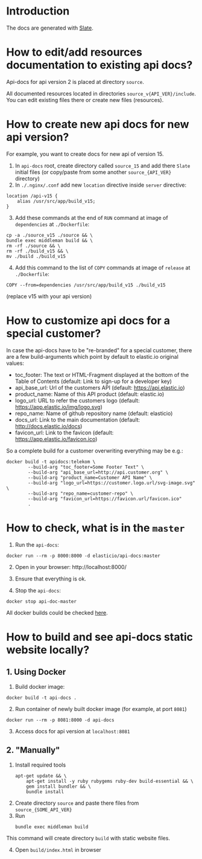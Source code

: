 # Introduction

The docs are generated with [Slate](https://github.com/tripit/slate).

# How to edit/add resources documentation to existing api docs?

Api-docs for api version 2 is placed at directory `source`.

All documented resources located in directories `source_v{API_VER}/include`. You can edit existing files there or create new files (resources).

# How to create new api docs for new api version?
For example, you want to create docs for new api of version 15.
1. In `api-docs` root, create directory called `source_15` and add there `Slate` initial files (or copy/paste from some another `source_{API_VER}` directory)
2. In `./.nginx/.conf` add new `location` directive inside `server` directive:
```
location /api-v15 {
    alias /usr/src/app/build_v15;
}
```
3. Add these commands at the end of `RUN` command at image of `dependencies` at `./Dockerfile`:
```
cp -a ./source_v15 ./source && \
bundle exec middleman build && \
rm -rf ./source && \
rm -rf ./build_v15 && \
mv ./build ./build_v15
```
4. Add this command to the list of `COPY` commands at image of `release` at `./Dockerfile`:
```
COPY --from=dependencies /usr/src/app/build_v15 ./build_v15
```
(replace v15 with your api version)

# How to customize api docs for a special customer?
In case the api-docs have to be "re-branded" for a special customer, there are a few build-arguments which point by default to elastic.io original values:
- toc_footer:
  The text or HTML-Fragment displayed at the bottom of the Table of Contents
  (default: Link to sign-up for a developer key)
- api_base_url: Url of the customers API (default: https://api.elastic.io)
- product_name: Name of this API product (default: elastic.io)
- logo_url: URL to refer the customers logo (default: https://app.elastic.io/img/logo.svg)
- repo_name: Name of github repository name (default: elasticio)
- docs_url: Link to the main documentation (default: http://docs.elastic.io/docs)
- favicon_url: Link to the favicon (default: https://app.elastic.io/favicon.ico)

So a complete build for a customer overwriting everything may be e.g.:
```
docker build -t apidocs:telekom \
        --build-arg "toc_footer=Some Footer Text" \
        --build-arg "api_base_url=http://api.customer.org" \
        --build-arg "product_name=Customer API Name" \
        --build-arg "logo_url=https://customer.logo.url/svg-image.svg" \
        --build-arg "repo_name=customer-repo" \
        --build-arg "favicon_url=https://favicon.url/favicon.ico"
        .
```

# How to check, what is in the `master`

1. Run the `api-docs`:
```shell
docker run --rm -p 8000:8000 -d elasticio/api-docs:master
```

2. Open in your browser: http://localhost:8000/

3. Ensure that everything is ok.

4. Stop the `api-docs`:
```shell
docker stop api-doc-master
```

All docker builds could be checked [here](https://hub.docker.com/r/elasticio/api-docs/tags/).


# How to build and see api-docs static website locally?

## 1. Using Docker

1. Build docker image:
```
docker build -t api-docs .
```
2. Run container of newly built docker image (for example, at port `8081`)
```
docker run --rm -p 8081:8000 -d api-docs
```
3. Access docs for api version at `localhost:8081`



## 2. "Manually"

1. Install required tools
    ```
    apt-get update && \
        apt-get install -y ruby rubygems ruby-dev build-essential && \
        gem install bundler && \
        bundle install
    ```
2. Create directory `source` and paste there files from `source_{SOME_API_VER}`
3. Run
    ```
    bundle exec middleman build
    ```
This command will create directory `build` with static website files.

4. Open `build/index.html` in browser
